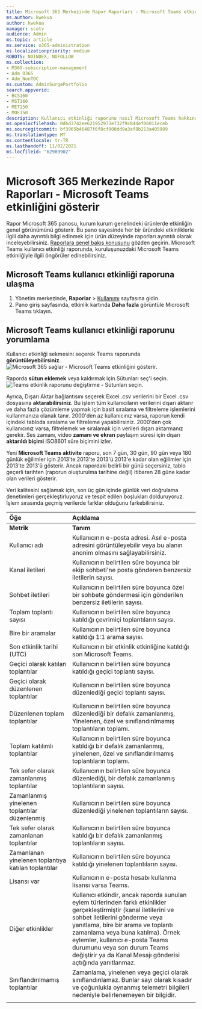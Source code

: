 ```yaml
---
title: Microsoft 365 Merkezinde Rapor Raporları - Microsoft Teams etkinliğini gösterir
ms.author: kwekua
author: kwekua
manager: scotv
audience: Admin
ms.topic: article
ms.service: o365-administration
ms.localizationpriority: medium
ROBOTS: NOINDEX, NOFOLLOW
ms.collection:
- M365-subscription-management
- Adm_O365
- Adm_NonTOC
ms.custom: AdminSurgePortfolio
search.appverid:
- BCS160
- MST160
- MET150
- MOE150
description: Kullanıcı etkinliği raporunu nasıl Microsoft Teams hakkında bilgi edinin ve Teams öngörüler elde edin.
ms.openlocfilehash: 0d6d3742ee621952973e732f9c84def06011eceb
ms.sourcegitcommit: bf3965b46487f6f8cf900dd9a3af8b213a405989
ms.translationtype: MT
ms.contentlocale: tr-TR
ms.lasthandoff: 11/02/2021
ms.locfileid: "62989902"
---
```

# <a name="microsoft-365-reports-in-the-admin-center---microsoft-teams-user-activity"></a>Microsoft 365 Merkezinde Rapor Raporları - Microsoft Teams etkinliğini gösterir

Rapor Microsoft 365 panosu, kurum kurum genelindeki ürünlerde etkinliğin genel görünümünü gösterir. Bu pano sayesinde her bir üründeki etkinliklerle ilgili daha ayrıntılı bilgi edinmek için ürün düzeyinde raporları ayrıntılı olarak inceleyebilirsiniz. [Raporlara genel bakış konusunu](activity-reports.md) gözden geçirin. Microsoft Teams kullanıcı etkinliği raporunda, kuruluşunuzdaki Microsoft Teams etkinliğiyle ilgili öngörüler edinebilirsiniz.
 
## <a name="how-to-get-to-the-microsoft-teams-user-activity-report"></a>Microsoft Teams kullanıcı etkinliği raporuna ulaşma

1. Yönetim merkezinde, **Raporlar** \> <a href="https://go.microsoft.com/fwlink/p/?linkid=2074756" target="_blank">Kullanımı</a> sayfasına gidin.
2. Pano giriş sayfasında, etkinlik kartında **Daha fazla** görüntüle Microsoft Teams tıklayın.

## <a name="interpret-the-microsoft-teams-user-activity-report"></a>Microsoft Teams kullanıcı etkinliği raporunu yorumlama

Kullanıcı etkinliği sekmesini seçerek Teams raporunda **görüntüleyebilirsiniz**. <br/>![Microsoft 365 sağlar - Microsoft Teams etkinliğini gösterir.](../../media/1011877f-3cf0-4417-9447-91d0b2312aab.png)

Raporda **sütun eklemek** veya kaldırmak için Sütunları seç'i seçin.  <br/> ![Teams etkinlik raporunu değiştirme - Sütunları seçin.](../../media/6d3c013e-2c5e-4d66-bb41-998aa4bd1c20.png)

Ayrıca, Dışarı Aktar bağlantısını seçerek Excel .csv verilerini bir Excel .csv dosyasına **aktarabilirsiniz**. Bu işlem tüm kullanıcıların verilerini dışarı aktarır ve daha fazla çözümleme yapmak için basit sıralama ve filtreleme işlemlerini kullanmanıza olanak tanır. 2000'den az kullanıcınız varsa, raporun kendi içindeki tabloda sıralama ve filtreleme yapabilirsiniz. 2000'den çok kullanıcınız varsa, filtrelemek ve sıralamak için verileri dışarı aktarmanız gerekir. Ses zamanı, video **zamanı ve** **ekran** paylaşım süresi için dışarı **aktarıldı biçimi** ISO8601 süre biçimini izler.

Yeni **Microsoft Teams aktivite** raporu, son 7 gün, 30 gün, 90 gün veya 180 günlük eğilimler için 2013'te 2013'te 2013'ü 2013'e kadar olan eğilimler için 2013'te 2013'ü gösterir. Ancak rapordaki belirli bir günü seçersiniz, tablo geçerli tarihten (raporun oluşturulma tarihine değil) itibaren 28 güne kadar olan verileri gösterir.

Veri kalitesini sağlamak için, son üç gün içinde günlük veri doğrulama denetimleri gerçekleştirluyoruz ve tespit edilen boşlukları dolduruyoruz. İşlem sırasında geçmiş verilerde farklar olduğunu farkebilirsiniz.

|Öğe|Açıklama|
|:-----|:-----|
|**Metrik**|**Tanım**|
|Kullanıcı adı  <br/> |Kullanıcının e-posta adresi. Asıl e-posta adresini görüntüleyebilir veya bu alanın anonim olmasını sağlayabilirsiniz.   <br/> |
|Kanal iletileri   <br/> |Kullanıcının belirtilen süre boyunca bir ekip sohbeti'ne posta gönderen benzersiz iletilerin sayısı.  <br/> |
|Sohbet iletileri   <br/> |Kullanıcının belirtilen süre boyunca özel bir sohbete göndermesi için gönderilen benzersiz iletilerin sayısı.  <br/> |
|Toplam toplantı sayısı   <br/> |Kullanıcının belirtilen süre boyunca katıldığı çevrimiçi toplantıların sayısı.  <br/> |
|Bire bir aramalar   <br/> | Kullanıcının belirtilen süre boyunca katıldığı 1:1 arama sayısı.  <br/> |
|Son etkinlik tarihi (UTC)  <br/> |Kullanıcının bir etkinlik etkinliğine katıldığı son Microsoft Teams.<br/> |
|Geçici olarak katılan toplantılar   <br/> | Kullanıcının belirtilen süre boyunca katıldığı geçici toplantı sayısı.  <br/> |
|Geçici olarak düzenlenen toplantılar <br/> |Kullanıcının belirtilen süre boyunca düzenlediği geçici toplantı sayısı. <br/>|
|Düzenlenen toplam toplantılar  <br/> |Kullanıcının belirtilen süre boyunca düzenlediği bir defalık zamanlanmış, Yinelenen, özel ve sınıflandırılmamış toplantıların toplamı.  <br/> |
|Toplam katılımlı toplantılar  <br/> |Kullanıcının belirtilen süre boyunca katıldığı bir defalık zamanlanmış, yinelenen, özel ve sınıflandırılmamış toplantıların toplamı.  <br/> |
|Tek sefer olarak zamanlanmış toplantılar  <br/> |Kullanıcının belirtilen süre boyunca düzenlediği, bir defalık zamanlanmış toplantıların sayısı.  <br/> |
|Zamanlanmış yinelenen toplantılar düzenlenmiş  <br/> |Kullanıcının belirtilen süre boyunca düzenlediği yinelenen toplantıların sayısı.  <br/> |
|Tek sefer olarak zamanlanan toplantılar  <br/> |Kullanıcının belirtilen süre boyunca katıldığı bir defalık zamanlanmış toplantıların sayısı.  <br/> |
|Zamanlanan yinelenen toplantıya katılan toplantılar  <br/> |Kullanıcının belirtilen süre boyunca katıldığı yinelenen toplantıların sayısı.  <br/> |
|Lisansı var  <br/> |Kullanıcının e-posta hesabı kullanma lisansı varsa Teams. <br/>|
|Diğer etkinlikler  <br/>|Kullanıcı etkindir, ancak raporda sunulan eylem türlerinden farklı etkinlikler gerçekleştirmiştir (kanal iletilerini ve sohbet iletilerini gönderme veya yanıtlama, bire bir arama ve toplantı zamanlama veya buna katılma). Örnek eylemler, kullanıcı e-posta Teams durumunu veya son durum Teams değiştirir ya da Kanal Mesajı gönderisi açtığında yanıtlanmaz.  <br/>|
|Sınıflandırılmamış toplantılar <br/>|Zamanlama, yinelenen veya geçici olarak sınıflandırılamaz. Bunlar sayı olarak kısadır ve çoğunlukla oynanmış telemetri bilgileri nedeniyle belirlenemeyen bir bilgidir. |
|||
